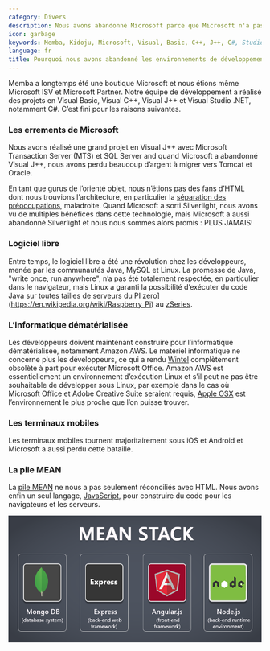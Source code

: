 ```yaml
---
category: Divers
description: Nous avons abandonné Microsoft parce que Microsoft n'a pas maintenu ses outils de développement et le logiciel libre, notamment nodeJS, a été une révolution.
icon: garbage
keywords: Memba, Kidoju, Microsoft, Visual, Basic, C++, J++, C#, Studio, Silverlight, Java, MTS, SQL, MySQL, Oracle, logiciel libre, informatique dématérialisée, Amazon, AWS, Apple, iOS, Android, JavaScript, nodeJS, MEAN
language: fr
title: Pourquoi nous avons abandonné les environnements de développement et d'exécution de Microsoft
---
```

Memba a longtemps été une boutique Microsoft et nous étions même Microsoft ISV et Microsoft Partner.
Notre équipe de développement a réalisé des projets en Visual Basic, Visual C++, Visual J++ et Visual Studio .NET, notamment C#.
C’est fini pour les raisons suivantes.

### Les errements de Microsoft

Nous avons réalisé une grand projet en Visual J++ avec Microsoft Transaction Server (MTS) et SQL Server and quand Microsoft a abandonné Visual J++,
nous avons perdu beaucoup d’argent à migrer vers Tomcat et Oracle.

En tant que gurus de l’orienté objet, nous n’étions pas des fans d’HTML dont nous trouvions l’architecture, en particulier la [séparation des préoccupations](https://en.wikipedia.org/wiki/Separation_of_concerns), maladroite.
Quand Microsoft a sorti Silverlight, nous avons vu de multiples bénéfices dans cette technologie, mais Microsoft a aussi abandonné Silverlight et nous nous sommes alors promis : PLUS JAMAIS!

### Logiciel libre

Entre temps, le logiciel libre a été une révolution chez les développeurs, menée par les communautés Java, MySQL et Linux.
La promesse de Java, "write once, run anywhere", n’a pas été totalement respectée, en particulier dans le navigateur, mais Linux a garanti
la possibilité d’exécuter du code Java sur toutes tailles de serveurs du PI zero](https://en.wikipedia.org/wiki/Raspberry_Pi) au [zSeries](https://en.wikipedia.org/wiki/IBM_System_z). 

### L’informatique dématérialisée 

Les développeurs doivent maintenant construire pour l’informatique dématérialisée, notamment Amazon AWS.
Le matériel informatique ne concerne plus les développeurs, ce qui a rendu [Wintel](https://en.wikipedia.org/wiki/Wintel) complètement obsolète à part pour exécuter Microsoft Office.
Amazon AWS est essentiellement un environnement d’exécution Linux et s'il peut ne pas être souhaitable de développer sous Linux,
par exemple dans le cas où Microsoft Office et Adobe Creative Suite seraient requis, [Apple OSX](http://www.apple.com/uk/osx/) est l’environnement le plus proche que l’on puisse trouver. 

### Les terminaux mobiles

Les terminaux mobiles tournent majoritairement sous iOS et Android et Microsoft a aussi perdu cette bataille.

### La pile MEAN

La [pile MEAN](https://en.wikipedia.org/wiki/MEAN_(software_bundle)) ne nous a pas seulement réconciliés avec HTML.
Nous avons enfin un seul langage, [JavaScript](https://en.wikipedia.org/wiki/JavaScript), pour construire du code pour les navigateurs et les serveurs.

![nodeJS Logo](https://raw.githubusercontent.com/Memba/www.memba.com/master/fr/posts/2014/microsoft.png)
